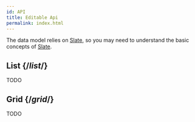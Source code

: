 ```yaml
---
id: API
title: Editable Api
permalink: index.html
---
```


<Intro>

The data model relies on [Slate](https://docs.slatejs.org/), so you may need to understand the basic concepts of [Slate](https://docs.slatejs.org/).

</Intro>

## List {/*list*/}

TODO

## Grid {/*grid*/}

TODO
